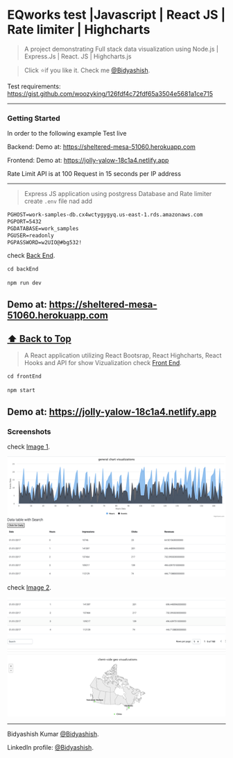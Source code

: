 # EQworks test |Javascript | React JS | Rate limiter | Highcharts
> A project demonstrating Full stack data visualization using Node.js | Express.Js | React. JS | Highcharts.js

> Click :star:if you like it. Check me [@Bidyashish](https://www.bidyashish.com).

Test requirements: https://gist.github.com/woozyking/126fdf4c72fdf65a3504e5681a1ce715

---

### Getting Started 

In order to the following example 
 Test live

 Backend: Demo at: https://sheltered-mesa-51060.herokuapp.com

 Frontend: Demo at: https://jolly-yalow-18c1a4.netlify.app

 Rate Limit API is at 100 Request in 15 seconds per IP address

---
> Express JS application using postgress Database and Rate limiter
> create `.env` file nad add 

```
PGHOST=work-samples-db.cx4wctygygyq.us-east-1.rds.amazonaws.com
PGPORT=5432
PGDATABASE=work_samples
PGUSER=readonly
PGPASSWORD=w2UIO@#bg532!
```

check [Back End](/backEnd).
```
cd backEnd

npm run dev

```
Demo at: https://sheltered-mesa-51060.herokuapp.com
---
**[⬆ Back to Top](#Getting-Started)**
---

> A React application utilizing React Bootsrap, React Highcharts, React Hooks and API for show Vizualization
check [Front End](/frontEnd).
```
cd frontEnd

npm start

```
Demo at: https://jolly-yalow-18c1a4.netlify.app
---

### Screenshots

check [Image 1](/screeshots/im1.png).

![alt text](https://github.com/bidyashish/EQworks_Test/blob/master/screeshots/im1.png?raw=true)

check [Image 2](/screeshots/img2.png).

![alt text](https://github.com/bidyashish/EQworks_Test/blob/master/screeshots/img2.png?raw=true)


---
Bidyashish Kumar [@Bidyashish](https://www.bidyashish.com).

LinkedIn profile: [@Bidyashish](https://www.linkedin.com/in/bidyashish/).
